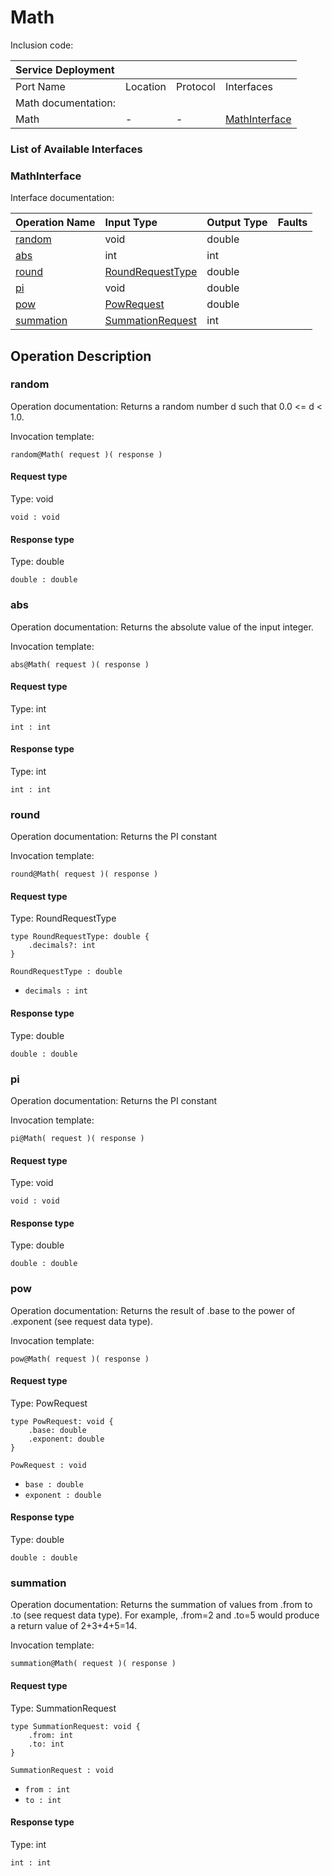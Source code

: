 <!-- cSpell:disable -->
<!-- markdownlint-disable -->
<!-- editorconfig-checker-disable -->
# Math

Inclusion code:

| Service Deployment  |          |          |                                        |
|:--------------------|:---------|:---------|:---------------------------------------|
| Port Name           | Location | Protocol | Interfaces                             |
| Math documentation: |          |          |                                        |
| Math                | -        | -        | [MathInterface](math.md#MathInterface) |

### List of Available Interfaces

### MathInterface <a id="MathInterface"></a>

Interface documentation:

| Operation Name                 | Input Type                                   | Output Type | Faults |
|:-------------------------------|:---------------------------------------------|:------------|:-------|
| [random](math.md#random)       | void                                         | double      |        |
| [abs](math.md#abs)             | int                                          | int         |        |
| [round](math.md#round)         | [RoundRequestType](math.md#RoundRequestType) | double      |        |
| [pi](math.md#pi)               | void                                         | double      |        |
| [pow](math.md#pow)             | [PowRequest](math.md#PowRequest)             | double      |        |
| [summation](math.md#summation) | [SummationRequest](math.md#SummationRequest) | int         |        |

## Operation Description

### random <a id="random"></a>

Operation documentation: Returns a random number d such that 0.0 &lt;= d &lt; 1.0.

Invocation template:

```jolie
random@Math( request )( response )
```

#### Request type

Type: void

`void : void`

#### Response type

Type: double

`double : double`

### abs <a id="abs"></a>

Operation documentation: Returns the absolute value of the input integer.

Invocation template:

```jolie
abs@Math( request )( response )
```

#### Request type

Type: int

`int : int`

#### Response type

Type: int

`int : int`

### round <a id="round"></a>

Operation documentation: Returns the PI constant

Invocation template:

```jolie
round@Math( request )( response )
```

#### Request type <a id="RoundRequestType"></a>

Type: RoundRequestType

```jolie
type RoundRequestType: double {
    .decimals?: int
}
```

`RoundRequestType : double`

* `decimals : int`

#### Response type

Type: double

`double : double`

### pi <a id="pi"></a>

Operation documentation: Returns the PI constant

Invocation template:

```jolie
pi@Math( request )( response )
```

#### Request type

Type: void

`void : void`

#### Response type

Type: double

`double : double`

### pow <a id="pow"></a>

Operation documentation: Returns the result of .base to the power of .exponent \(see request data type\).

Invocation template:

```jolie
pow@Math( request )( response )
```

#### Request type <a id="PowRequest"></a>

Type: PowRequest

```jolie
type PowRequest: void {
    .base: double
    .exponent: double
}
```

`PowRequest : void`

* `base : double`
* `exponent : double`

#### Response type

Type: double

`double : double`

### summation <a id="summation"></a>

Operation documentation: Returns the summation of values from .from to .to \(see request data type\). For example, .from=2 and .to=5 would produce a return value of 2+3+4+5=14.

Invocation template:

```jolie
summation@Math( request )( response )
```

#### Request type <a id="SummationRequest"></a>

Type: SummationRequest

```jolie
type SummationRequest: void {
    .from: int
    .to: int
}
```

`SummationRequest : void`

* `from : int`
* `to : int`

#### Response type

Type: int

`int : int`
